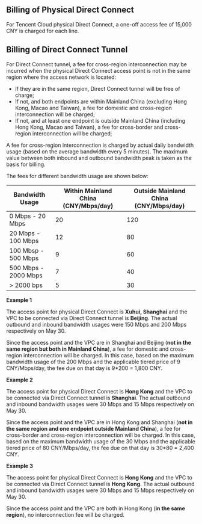 ## Billing of Physical Direct Connect
For Tencent Cloud physical Direct Connect, a one-off access fee of 15,000 CNY is charged for each line.

## Billing of Direct Connect Tunnel
For Direct Connect tunnel, a fee for cross-region interconnection may be incurred when the physical Direct Connect access point is not in the same region where the access network is located:

- If they are in the same region, Direct Connect tunnel will be free of charge;
- If not, and both endpoints are within Mainland China (excluding Hong Kong, Macao and Taiwan), a fee for domestic and cross-region interconnection will be charged;
- If not, and at least one endpoint is outside Mainland China (including Hong Kong, Macao and Taiwan), a fee for cross-border and cross-region interconnection will be charged;

A fee for cross-region interconnection is charged by actual daily bandwidth usage (based on the average bandwidth every 5 minutes). The maximum value between both inbound and outbound bandwidth peak is taken as the basis for billing.

The fees for different bandwidth usage are shown below:

| Bandwidth Usage | Within Mainland China (CNY/Mbps/day) | Outside Mainland China (CNY/Mbps/day) |
| ------------------ | ------------ | ------------ |
| 0 Mbps - 20 Mbps     | 20           | 120          |
| 20 Mbps - 100 Mbps   | 12           | 80           |
| 100 Mbsp - 500 Mbps  | 9            | 60           |
| 500 Mbps - 2000 Mbps | 7            | 40           |
| > 2000 bps         | 5            | 30           |


**Example 1**

The access point for physical Direct Connect is **Xuhui, Shanghai** and the VPC to be connected via Direct Connect tunnel is **Beijing**. The actual outbound and inbound bandwidth usages were 150 Mbps and 200 Mbps respectively on May 30.

Since the access point and the VPC are in Shanghai and Beijing (**not in the same region but both in Mainland China**), a fee for domestic and cross-region interconnection will be charged. In this case, based on the maximum bandwidth usage of the 200 Mbps and the applicable tiered price of 9 CNY/Mbps/day, the fee due on that day is 9*200 = 1,800 CNY.



**Example 2**

The access point for physical Direct Connect is **Hong Kong** and the VPC to be connected via Direct Connect tunnel is **Shanghai**. The actual outbound and inbound bandwidth usages were 30 Mbps and 15 Mbps respectively on May 30.

Since the access point and the VPC are in Hong Kong and Shanghai (**not in the same region and one endpoint outside Mainland China**), a fee for cross-border and cross-region interconnection will be charged. In this case, based on the maximum bandwidth usage of the 30 Mbps and the applicable tiered price of 80 CNY/Mbps/day, the fee due on that day is 30*80 = 2,400 CNY.

**Example 3**

The access point for physical Direct Connect is **Hong Kong** and the VPC to be connected via Direct Connect tunnel is **Hong Kong**. The actual outbound and inbound bandwidth usages were 30 Mbps and 15 Mbps respectively on May 30.

Since the access point and the VPC are both in Hong Kong (**in the same region**), no interconnection fee will be charged.
